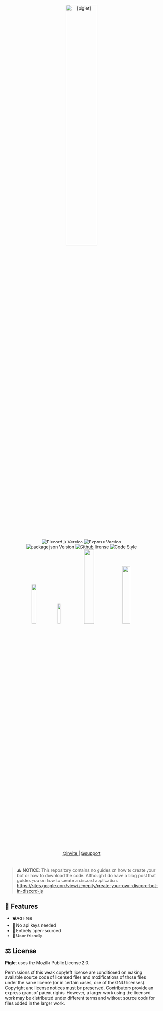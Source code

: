 <div align="center">
<img
alt="[piglet]"
src="https://res.cloudinary.com/zenepity/image/upload/v1623001058/%5Bpiglet%5D/11921a56c939bbc153fc63ac39fc5675_bu0l7l.png"
width="45%">
</div><div align="center">
<img
alt="Discord.js Version"
src="https://img.shields.io/github/package-json/dependency-version/zenepity/piglet/discord.js?color=7289da&logo=discord&style=for-the-badge">
<img 
alt="Express Version"
src="https://img.shields.io/github/package-json/dependency-version/zenepity/piglet/express?color=white&logo=express&style=for-the-badge">
</div>
<div align="center">
<img
alt="package.json Version"
src="https://img.shields.io/github/package-json/v/zenepity/piglet?color=f4adbb&logo=json&logoColor=f4adbb&style=for-the-badge">
<img
alt="Github license"
src="https://img.shields.io/github/license/zenepity/piglet?color=f4adbb&logo=github&logoColor=f4adbb&style=for-the-badge">
<img
alt="Code Style"
src="https://img.shields.io/badge/code_style-prettier-ff69b4.svg?style=for-the-badge">
</div>
<div align="center">
<img
src="https://forthebadge.com/images/badges/built-with-swag.svg"
width="18.20%">
<img
src="https://forthebadge.com/images/badges/uses-html.svg"
width="13%">
<img
src="https://forthebadge.com/images/badges/made-with-crayons.svg"
width="25%">
<img
src="https://forthebadge.com/images/badges/made-with-javascript.svg"
width="22%">
<p align="center">
<a href="https://discord.com/oauth2/authorize?client_id=850945637348540446&permissions=540404806&scope=bot%20applications.commands">
@invite
</a>
|
<a href="https://discord.gg/BH7SATYDsZ">
@support
</a>
</p>
</div>
<h1></h1>

> ⚠️ **NOTICE**:
>  This repository contains no guides on how to create your bot or how to download the code. Although I do have a blog post that guides you on how to create a discord application.
>  https://sites.google.com/view/zenepity/create-your-own-discord-bot-in-discord-js

<h2>🌟 Features</h2>

- 📽️Ad Free
- 🔑 No api keys needed
- 📖 Entirely open-sourced
- 🤝 User friendly

<h2>⚖️ License</h2>

**Piglet** uses the Mozilla Public License 2.0.

Permissions of this weak copyleft license are conditioned on making available source code of licensed files and modifications of those files under the same license (or in certain cases, one of the GNU 
licenses). Copyright and license notices must be preserved. Contributors provide an express grant of patent rights. However, a larger work using the licensed work may be distributed under different terms and without source code for files added in the larger work.
